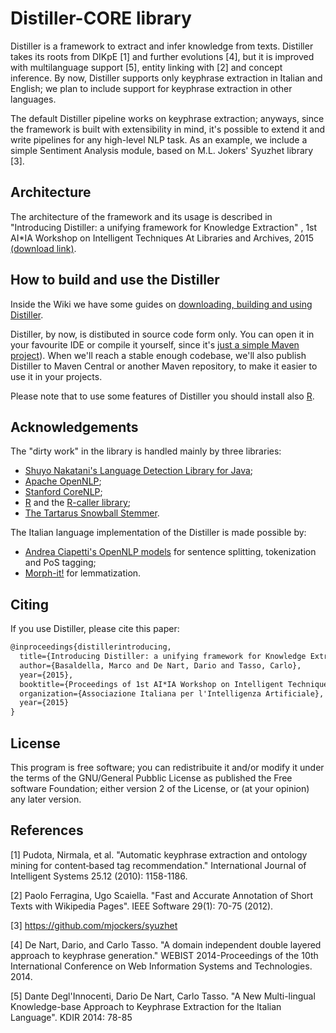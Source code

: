 # Distiller-CORE library #
 
Distiller is a framework to extract and infer knowledge from texts. Distiller takes its roots from DIKpE [1] and further evolutions [4], but it is improved with multilanguage support [5], entity linking with [2] and concept inference. By now, Distiller supports only keyphrase extraction in Italian and English; we plan to include support for keyphrase extraction in other languages.

The default Distiller pipeline works on keyphrase extraction; anyways, since the framework is built with extensibility in mind, it's possible to extend it and write pipelines for any high-level NLP task. As an example, we include a simple Sentiment Analysis module, based on M.L. Jokers' Syuzhet library [3].

## Architecture ##

The architecture of the framework and its usage is described in "Introducing Distiller: a unifying framework for Knowledge Extraction" , 1st AI*IA Workshop on Intelligent Techniques At Libraries and Archives, 2015 [(download link)](http://ceur-ws.org/Vol-1509/ITALIA2015_paper_4.pdf).

## How to build and use the Distiller ##

Inside the Wiki we have some guides on [downloading, building and using Distiller](https://github.com/ailab-uniud/distiller-CORE/wiki/How-to-build-Distiller). 

Distiller, by now, is distibuted in source code form only. You can open it in your favourite IDE or compile it yourself, since it's [just a simple Maven project](http://maven.apache.org/archives/maven-1.x/start/quick-start.html)). When we'll reach a stable enough codebase, we'll also publish Distiller to Maven Central or another Maven repository, to make it easier to use it in your projects.

Please note that to use some features of Distiller you should install also [R](https://www.r-project.org/).

## Acknowledgements ##

The "dirty work" in the library is handled mainly by three libraries:
- [Shuyo Nakatani's Language Detection Library for Java](https://github.com/shuyo/language-detection/);
- [Apache OpenNLP](https://opennlp.apache.org/);
- [Stanford CoreNLP](http://nlp.stanford.edu);
- [R](https://www.r-project.org/) and the [R-caller library](https://github.com/jbytecode/rcaller);
- [The Tartarus Snowball Stemmer](http://snowball.tartarus.org/).

The Italian language implementation of the Distiller is made possible by:
- [Andrea Ciapetti's OpenNLP models](https://github.com/aciapetti/opennlp-italian-models) for sentence splitting, tokenization and PoS tagging;
- [Morph-it!](http://sslmitdev-online.sslmit.unibo.it/linguistics/morph-it.php) for lemmatization.

## Citing ##

If you use Distiller, please cite this paper:

```tex
@inproceedings{distillerintroducing,
  title={Introducing Distiller: a unifying framework for Knowledge Extraction},
  author={Basaldella, Marco and De Nart, Dario and Tasso, Carlo},
  year={2015},
  booktitle={Proceedings of 1st AI*IA Workshop on Intelligent Techniques At Libraries and Archives co-located with XIV Conference of the Italian Association for Artificial Intelligence (AI*IA 2015)},
  organization={Associazione Italiana per l'Intelligenza Artificiale},  
  year={2015}
}
```

## License ##

This program is free software; you can redistribuite it and/or modify it under the terms of the GNU/General Pubblic License as published the Free software Foundation; either version 2 of the License, or (at your opinion) any later version.

## References ##

[1] Pudota, Nirmala, et al. "Automatic keyphrase extraction and ontology mining for content‐based tag recommendation." International Journal of Intelligent Systems 25.12 (2010): 1158-1186.

[2] Paolo Ferragina, Ugo Scaiella. "Fast and Accurate Annotation of Short Texts with Wikipedia Pages". IEEE Software 29(1): 70-75 (2012).

[3] https://github.com/mjockers/syuzhet

[4] De Nart, Dario, and Carlo Tasso. "A domain independent double layered approach to keyphrase generation." WEBIST 2014-Proceedings of the 10th International Conference on Web Information Systems and Technologies. 2014.

[5] 	Dante Degl'Innocenti, Dario De Nart, Carlo Tasso. "A New Multi-lingual Knowledge-base Approach to Keyphrase Extraction for the Italian Language". KDIR 2014: 78-85
